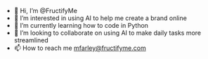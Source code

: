 - 👋 Hi, I’m @FructifyMe
- 👀 I’m interested in using AI to help me create a brand online
- 🌱 I’m currently learning how to code in Python
- 💞️ I’m looking to collaborate on using AI to make daily tasks more streamlined
- 📫 How to reach me mfarley@fructifyme.com

<!---
FructifyMe/FructifyMe is a ✨ special ✨ repository because its `README.md` (this file) appears on your GitHub profile.
You can click the Preview link to take a look at your changes.
--->
